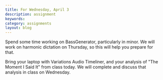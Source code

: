 ```yaml
---
title: For Wednesday, April 3
description: assignment
keywords: 
category: assignments
layout: blog
---
```


Spend some time working on BassGenerator, particularly in minor. We will work on harmonic dictation on Thursday, so this will help you prepare for that.

Bring your laptop with Variations Audio Timeliner, and your analysis of "The Moment I Said It" from class today. We will complete and discuss that analysis in class on Wednesday.